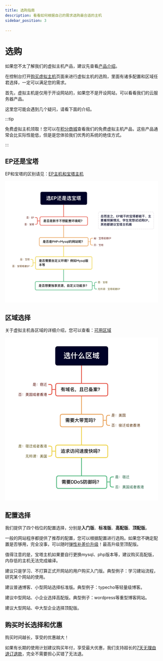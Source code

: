 ```yaml
---
title: 选购指南
description: 看看如何根据自己的需求选购最合适的主机
sidebar_position: 3

---
```



# 选购

如果您不太了解我们的虚拟主机产品，建议先查看[产品介绍](./)。

在控制台打开[购买虚拟主机]页面来进行虚拟主机的选购，里面有诸多配置和区域任君选择，一定可以满足您的需求。

首先，虚拟主机是仅用于开设网站的，如果您不是开设网站，可以看看我们的云服务器产品。

这里您可能会遇到几个疑问，请看下面的介绍。

:::tip

免费虚拟主机领取！您可以在[积分商城]查看我们的免费虚拟主机产品，这些产品通常会比实际性能低，但是是您体验我们优秀的系统的绝佳方式。

:::


## EP还是宝塔

EP和宝塔的区别请见：[EP主机和宝塔主机](./#ep主机与宝塔主机)

![image-20221206201100432@50](./assets/image-20221206201100432.png)

## 区域选择

关于虚拟主机各区域的详细介绍，您可以查看：[可用区域](./#可用区域)

![image-20221206203756802@50](./assets/image-20221206203756802.png)

## 配置选择

我们提供了四个档位的配置选择，分别是**入门版**、**标准版**、**高配版**、**顶配版**。

一般的网站程序都提供了推荐的配置，您可以根据配置进行选购。如果您不确定配置是否够用，完全没事，可以随时[弹性补差价升级]！最高升级至顶配版。



值得注意的是，宝塔主机如果要自行更换mysql、php版本等，建议购买高配版，内存低的主机无法完成编译。

建议只是学习、不打算正式开网站的用户购买入门版。典型例子：学习建站流程，研究某个网站的使用。

建议普通博客、小型网站选择标准版。典型例子：typecho等轻量级博客。

建议中型网站、小企业选择高配版。典型例子：wordpress等重型博客网站。

建议大型网站、中大型企业选择顶配版。



## 购买时长选择和优惠

购买时间越长，享受的优惠越大！

如果有长期的使用计划建议购买年付，享受最大优惠，我们支持超长的[7天无理由退订退款]，完全不需要担心买错了无法退。



[购买虚拟主机]: https://app.rainyun.com/apps/rvh/buy
[7天无理由退订退款]: /account/refund.md
[积分商城]:https://app.rainyun.com/account/reward/store
[弹性补差价升级]: /rvh/upgrade.md